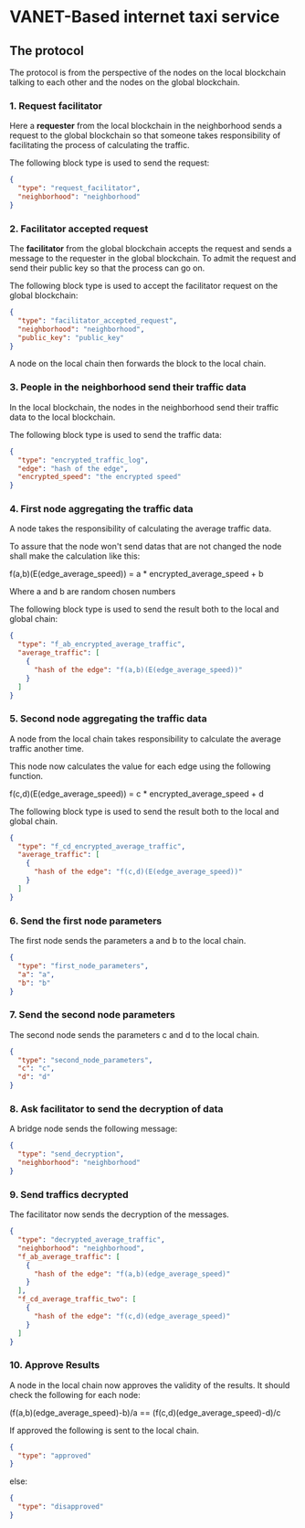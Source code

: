 # VANET-Based internet taxi service

## The protocol

The protocol is from the perspective of the nodes on the local blockchain talking to each other and the nodes on the
global blockchain.

### 1. Request facilitator

Here a **requester** from the local blockchain in the neighborhood sends a request to the global blockchain so that
someone takes responsibility of facilitating the process of calculating the traffic.

The following block type is used to send the request:

```json
{
  "type": "request_facilitator",
  "neighborhood": "neighborhood"
}
```

### 2. Facilitator accepted request

The **facilitator** from the global blockchain accepts the request and sends a message to the requester in the global
blockchain. To admit the request and send their public key so that the process can go on.

The following block type is used to accept the facilitator request on the global blockchain:

```json
{
  "type": "facilitator_accepted_request",
  "neighborhood": "neighborhood",
  "public_key": "public_key"
}
```

A node on the local chain then forwards the block to the local chain.

### 3. People in the neighborhood send their traffic data

In the local blockchain, the nodes in the neighborhood send their traffic data to the local blockchain.

The following block type is used to send the traffic data:

```json
{
  "type": "encrypted_traffic_log",
  "edge": "hash of the edge",
  "encrypted_speed": "the encrypted speed"
}
```

### 4. First node aggregating the traffic data

A node takes the responsibility of calculating the average traffic data.

To assure that the node won't send datas that are not changed the node shall make the calculation like this:

f(a,b)(E(edge_average_speed)) = a * encrypted_average_speed + b

Where a and b are random chosen numbers

The following block type is used to send the result both to the local and global chain:

```json
{
  "type": "f_ab_encrypted_average_traffic",
  "average_traffic": [
    {
      "hash of the edge": "f(a,b)(E(edge_average_speed))"
    }
  ]
}
```

### 5. Second node aggregating the traffic data

A node from the local chain takes responsibility to calculate the average traffic another time.

This node now calculates the value for each edge using the following function.

f(c,d)(E(edge_average_speed)) = c * encrypted_average_speed + d

The following block type is used to send the result both to the local and global chain.

```json
{
  "type": "f_cd_encrypted_average_traffic",
  "average_traffic": [
    {
      "hash of the edge": "f(c,d)(E(edge_average_speed))"
    }
  ]
}
```

### 6. Send the first node parameters

The first node sends the parameters a and b to the local chain.

```json
{
  "type": "first_node_parameters",
  "a": "a",
  "b": "b"
}
```

### 7. Send the second node parameters

The second node sends the parameters c and d to the local chain.

```json
{
  "type": "second_node_parameters",
  "c": "c",
  "d": "d"
}
```

### 8. Ask facilitator to send the decryption of data

A bridge node sends the following message:

```json
{
  "type": "send_decryption",
  "neighborhood": "neighborhood"
}
```

### 9. Send traffics decrypted

The facilitator now sends the decryption of the messages.

```json
{
  "type": "decrypted_average_traffic",
  "neighborhood": "neighborhood",
  "f_ab_average_traffic": [
    {
      "hash of the edge": "f(a,b)(edge_average_speed)"
    }
  ],
  "f_cd_average_traffic_two": [
    {
      "hash of the edge": "f(c,d)(edge_average_speed)"
    }
  ]
}
```

### 10. Approve Results

A node in the local chain now approves the validity of the results.
It should check the following for each node:

(f(a,b)(edge_average_speed)-b)/a == (f(c,d)(edge_average_speed)-d)/c

If approved the following is sent to the local chain.

```json
{
  "type": "approved"
}
```

else:

```json
{
  "type": "disapproved"
}
```


